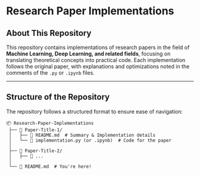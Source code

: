 # Research Paper Implementations 

## About This Repository  
This repository contains implementations of research papers in the field of **Machine Learning, Deep Learning, and related fields**, focusing on translating theoretical concepts into practical code. 
Each implementation follows the original paper, with explanations and optimizations noted in the comments of the `.py` or `.ipynb` files.

---

## Structure of the Repository  
The repository follows a structured format to ensure ease of navigation:  

```
📦 Research-Paper-Implementations
 ├── 📁 Paper-Title-1/
 │   ├── 📄 README.md  # Summary & Implementation details
 │   └── 📜 implementation.py (or .ipynb)  # Code for the paper
 │
 ├── 📁 Paper-Title-2/
 │   ├── 📜 ...
 │
 └── 📜 README.md  # You're here!
```